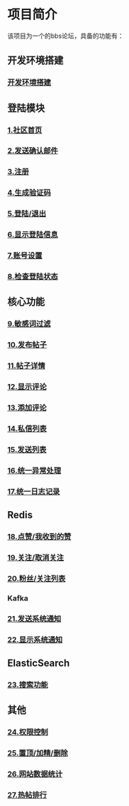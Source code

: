 # 项目简介
该项目为一个的bbs论坛，具备的功能有：

## 开发环境搭建
### [开发环境搭建]()

## 登陆模块

### [1.社区首页]()

### [2.发送确认邮件]()

### [3.注册]()

### [4.生成验证码]()

### [5.登陆/退出]()

### [6.显示登陆信息]()

### [7.账号设置]()

### [8.检查登陆状态]()

## 核心功能

### [9.敏感词过滤]()

### [10.发布帖子]()

### [11.帖子详情]()

### [12.显示评论]()

### [13.添加评论]()

### [14.私信列表]()

### [15.发送列表]()

### [16.统一异常处理]()

### [17.统一日志记录]()

## Redis

### [18.点赞/我收到的赞]()

### [19.关注/取消关注]()

### [20.粉丝/关注列表]()

### Kafka

### [21.发送系统通知]()

### [22.显示系统通知]()

## ElasticSearch

### [23.搜索功能]()

## 其他

### [24.权限控制]()

### [25.置顶/加精/删除]()

### [26.网站数据统计]()

### [27.热帖排行]()

